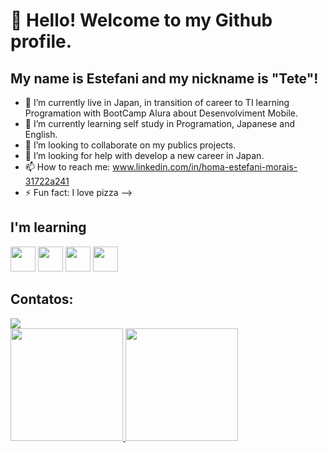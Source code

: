 # 👋 Hello! Welcome to my Github profile.
## My name is Estefani and my nickname is "Tete"!

- 🔭 I’m currently live in Japan, in transition of career to TI learning Programation with BootCamp Alura about Desenvolviment Mobile.
- 🌱 I’m currently learning self study in Programation, Japanese and English.
- 👯 I’m looking to collaborate on my publics projects.
- 🤔 I’m looking for help with develop a new career in Japan.
- 📫 How to reach me: www.linkedin.com/in/homa-estefani-morais-31722a241
- ⚡ Fun fact: I love pizza
-->
## I'm learning

<img src="https://cdn.jsdelivr.net/gh/devicons/devicon@latest/icons/java/java-original-wordmark.svg" width="40" height="40" />             <img src="https://cdn.jsdelivr.net/gh/devicons/devicon@latest/icons/javascript/javascript-original.svg" width="40" height="40"/>             <img src="https://cdn.jsdelivr.net/gh/devicons/devicon@latest/icons/html5/html5-original-wordmark.svg" width="40" height="40" />                     <img src="https://cdn.jsdelivr.net/gh/devicons/devicon@latest/icons/dart/dart-original-wordmark.svg" width="40" height="40"/>
            
          
          
          

## Contatos:
<div>
<a href="www.linkedin.com/in/homa-estefani-morais-31722a241" target="_blank"><img loading="lazy" src="https://img.shields.io/badge/-LinkedIn-%230077B5?style=for-the-badge&logo=linkedin&logoColor=white" target="_blank"></a>   
</div>

<div>
<a href="https://github.com/tetehoma">
<img loading="lazy" height="180em" src="https://github-readme-stats.vercel.app/api/top-langs/?username=tetehoma&layout=compact&langs_count=7&theme=dracula"/>
<img loading="lazy" height="180em" src="https://github-readme-stats.vercel.app/api?username=tetehoma&show_icons=true&theme=dracula&include_all_commits=true&count_private=true"/>
</div>
